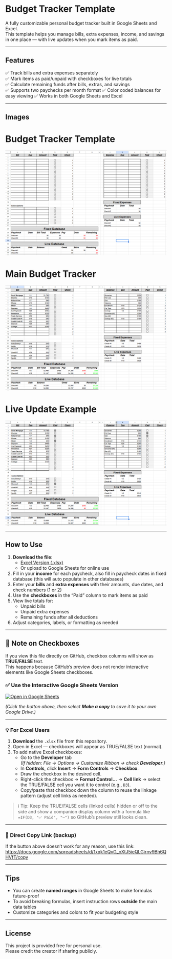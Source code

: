 # Budget Tracker Template

A fully customizable personal budget tracker built in Google Sheets and Excel.  
This template helps you manage bills, extra expenses, income, and savings in one place — with live updates when you mark items as paid.

---

## Features
✅ Track bills and extra expenses separately  
✅ Mark items as paid/unpaid with checkboxes for live totals  
✅ Calculate remaining funds after bills, extras, and savings  
✅ Supports two paychecks per month format 
✅ Color coded balances for easy viewing 
✅ Works in both Google Sheets and Excel

---

## Images

# Budget Tracker Template
![Budget Tracker Template](Template_Image.png)

# Main Budget Tracker 
![Main Budget Tracker](Budget_Example-1.png)

# Live Update Example
![Live Update Example](Budget_Example-2.png)

---

## How to Use
1. **Download the file**:
   - [Excel Version (.xlsx)](./Budget_Tracker.xlsx)
   - Or upload to Google Sheets for online use
2. Fill in your **income** for each paycheck, also fill in paycheck dates in fixed database (this will auto populate in other databases)
3. Enter your **bills** and **extra expenses** with their amounts, due dates, and check numbers (1 or 2)
4. Use the **checkboxes** in the “Paid” column to mark items as paid
5. View live totals for:
   - Unpaid bills
   - Unpaid extra expenses
   - Remaining funds after all deductions
6. Adjust categories, labels, or formatting as needed

---

## 📌 Note on Checkboxes

If you view this file directly on GitHub, checkbox columns will show as **TRUE/FALSE** text.  
This happens because GitHub’s preview does not render interactive elements like Google Sheets checkboxes.

### ✅ Use the Interactive Google Sheets Version
<a href="https://docs.google.com/spreadsheets/d/1xqk1eQvG_oXtJ5ieQLGirnv9Bh6QHVfT/copy">
  <img src="https://img.shields.io/badge/Open%20in-Google%20Sheets-34A853?style=for-the-badge&logo=google-sheets&logoColor=white" alt="Open in Google Sheets">
</a>

*(Click the button above, then select **Make a copy** to save it to your own Google Drive.)*

---

### 💡 For Excel Users
1. **Download** the `.xlsx` file from this repository.
2. Open in Excel — checkboxes will appear as TRUE/FALSE text (normal).
3. To add native Excel checkboxes:
   - Go to the **Developer** tab  
     *(If hidden: File → Options → Customize Ribbon → check **Developer**.)*
   - In **Controls**, click **Insert** → **Form Controls** → **Checkbox**.
   - Draw the checkbox in the desired cell.
   - Right-click the checkbox → **Format Control…** → **Cell link** → select the TRUE/FALSE cell you want it to control (e.g., `D3`).
   - Copy/paste that checkbox down the column to reuse the linkage pattern (adjust cell links as needed).

> ℹ️ Tip: Keep the TRUE/FALSE cells (linked cells) hidden or off to the side and show a companion display column with a formula like `=IF(D3, "✅ Paid", "—")` so GitHub’s preview still looks clean.

---

### 🔗 Direct Copy Link (backup)
If the button above doesn’t work for any reason, use this link:
https://docs.google.com/spreadsheets/d/1xqk1eQvG_oXtJ5ieQLGirnv9Bh6QHVfT/copy

---

## Tips
- You can create **named ranges** in Google Sheets to make formulas future-proof
- To avoid breaking formulas, insert instruction rows **outside** the main data tables
- Customize categories and colors to fit your budgeting style

---

## License
This project is provided free for personal use.  
Please credit the creator if sharing publicly.

